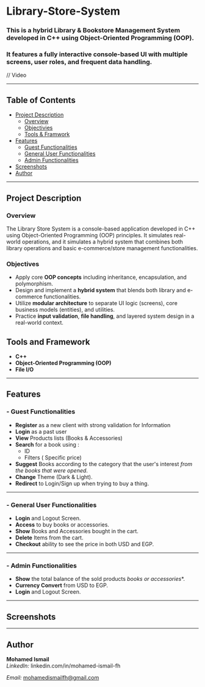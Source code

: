 # Library-Store-System
### This is a hybrid **Library & Bookstore Management System** developed in **C++** using **Object-Oriented Programming (OOP)**.  
### It features a fully interactive **console-based UI** with multiple screens, user roles, and frequent data handling.

// Video

---

##  Table of Contents

- [Project Description](#project-description)
  - [Overview](#overview)
  - [Objectivies](#objectivies)
  - [Tools & Framwork](#tools-and-framwork)
- [Features](#features)
  - [Guest Functionalities](#guest-functionalities)
  - [General User Functionalities](#general-user-functionalities)
  - [Admin Functionalities](#admin-functionalities)
- [Screenshots](#screenshots)
- [Author](#author)

---
## Project Description

### Overview 
The Library Store System is a console-based application developed in C++ using Object-Oriented Programming (OOP) principles.
It simulates real-world operations, and it simulates a hybrid system that combines both library operations and basic e-commerce/store management functionalities.

### Objectives
- Apply core **OOP concepts** including inheritance, encapsulation, and polymorphism.
- Design and implement a **hybrid system** that blends both library and e-commerce functionalities.
- Utilize **modular architecture** to separate UI logic (screens), core business models (entities), and utilities.
- Practice **input validation**, **file handling**, and layered system design in a real-world context.

## Tools and Framework
- **C++**
- **Object-Oriented Programming (OOP)**
- **File I/O**

---

## Features

### - Guest Functionalities
- **Register** as a new client with strong validation for Information
- **Login** as a past user
- **View** Products lists (Books & Accessories)
- **Search** for a book using :
   - ID
   - Filters ( Specific price)
- **Suggest** Books according to the category that the user's interest *from the books that were opened*.
- **Change** Theme (Dark & Light).
- **Redirect** to Login/Sign up when trying to buy a thing.

---

### - General User Functionalities
- **Login** and Logout Screen.
- **Access** to buy books or accessories.
- **Show** Books and Accessories bought in the cart.
- **Delete** Items from the cart.
- **Checkout** ability to see the price in both USD and EGP.

---

### - Admin Functionalities
- **Show** the total balance of the sold products *books or accessories**.
- **Currency Convert** from USD to EGP.
- **Login** and Logout Screen.

---

## Screenshots


---

## Author
**Mohamed Ismail**  
*LinkedIn:* linkedin.com/in/mohamed-ismail-fh

*Email:* mohamedismailfh@gmail.com




